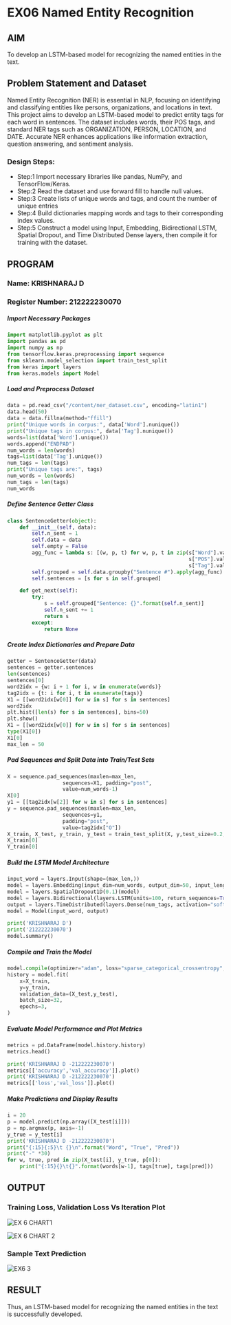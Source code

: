 # EX06 Named Entity Recognition

## AIM
To develop an LSTM-based model for recognizing the named entities in the text.

## Problem Statement and Dataset
Named Entity Recognition (NER) is essential in NLP, focusing on identifying and classifying entities like persons, organizations, and locations in text. This project aims to develop an LSTM-based model to predict entity tags for each word in sentences. The dataset includes words, their POS tags, and standard NER tags such as ORGANIZATION, PERSON, LOCATION, and DATE. Accurate NER enhances applications like information extraction, question answering, and sentiment analysis.

### Design Steps:
- Step:1 Import necessary libraries like pandas, NumPy, and TensorFlow/Keras.   
- Step:2 Read the dataset and use forward fill to handle null values.
- Step:3 Create lists of unique words and tags, and count the number of unique entries
- Step:4 Build dictionaries mapping words and tags to their corresponding index values.
- Step:5 Construct a model using Input, Embedding, Bidirectional LSTM, Spatial Dropout, and Time Distributed Dense layers, then compile it for training with the dataset.
## PROGRAM
### Name: KRISHNARAJ D
### Register Number: 212222230070
##### Import Necessary Packages
```Python
import matplotlib.pyplot as plt
import pandas as pd
import numpy as np
from tensorflow.keras.preprocessing import sequence
from sklearn.model_selection import train_test_split
from keras import layers
from keras.models import Model
```
##### Load and Preprocess Dataset
```Python
data = pd.read_csv("/content/ner_dataset.csv", encoding="latin1")
data.head(50)
data = data.fillna(method="ffill")
print("Unique words in corpus:", data['Word'].nunique())
print("Unique tags in corpus:", data['Tag'].nunique())
words=list(data['Word'].unique())
words.append("ENDPAD")
num_words = len(words)
tags=list(data['Tag'].unique())
num_tags = len(tags)
print("Unique tags are:", tags)
num_words = len(words)
num_tags = len(tags)
num_words
```
##### Define Sentence Getter Class
```Python
class SentenceGetter(object):
    def __init__(self, data):
        self.n_sent = 1
        self.data = data
        self.empty = False
        agg_func = lambda s: [(w, p, t) for w, p, t in zip(s["Word"].values.tolist(),
                                                           s["POS"].values.tolist(),
                                                           s["Tag"].values.tolist())]
        self.grouped = self.data.groupby("Sentence #").apply(agg_func)
        self.sentences = [s for s in self.grouped]

    def get_next(self):
        try:
            s = self.grouped["Sentence: {}".format(self.n_sent)]
            self.n_sent += 1
            return s
        except:
            return None

```
##### Create Index Dictionaries and Prepare Data
```Python
getter = SentenceGetter(data)
sentences = getter.sentences
len(sentences)
sentences[0]
word2idx = {w: i + 1 for i, w in enumerate(words)}
tag2idx = {t: i for i, t in enumerate(tags)}
X1 = [[word2idx[w[0]] for w in s] for s in sentences]
word2idx
plt.hist([len(s) for s in sentences], bins=50)
plt.show()
X1 = [[word2idx[w[0]] for w in s] for s in sentences]
type(X1[0])
X1[0]
max_len = 50
```
##### Pad Sequences and Split Data into Train/Test Sets
```Python
X = sequence.pad_sequences(maxlen=max_len,
                  sequences=X1, padding="post",
                  value=num_words-1)
X[0]
y1 = [[tag2idx[w[2]] for w in s] for s in sentences]
y = sequence.pad_sequences(maxlen=max_len,
                  sequences=y1,
                  padding="post",
                  value=tag2idx["O"])
X_train, X_test, y_train, y_test = train_test_split(X, y,test_size=0.2, random_state=1)
X_train[0]
Y_train[0]

```
##### Build the LSTM Model Architecture
```Python
input_word = layers.Input(shape=(max_len,))
model = layers.Embedding(input_dim=num_words, output_dim=50, input_length=max_len)(input_word)
model = layers.SpatialDropout1D(0.1)(model)
model = layers.Bidirectional(layers.LSTM(units=100, return_sequences=True, recurrent_dropout=0.1))(model)
output = layers.TimeDistributed(layers.Dense(num_tags, activation="softmax"))(model)
model = Model(input_word, output)

print('KRISHNARAJ D')
print('212222230070')
model.summary()
```
##### Compile and Train the Model
```Python
model.compile(optimizer="adam", loss="sparse_categorical_crossentropy", metrics=["accuracy"])
history = model.fit(
    x=X_train,
    y=y_train,
    validation_data=(X_test,y_test),
    batch_size=32,
    epochs=3,
)
```
##### Evaluate Model Performance and Plot Metrics
```Python
metrics = pd.DataFrame(model.history.history)
metrics.head()

print('KRISHNARAJ D -212222230070')
metrics[['accuracy','val_accuracy']].plot()
print('KRISHNARAJ D -212222230070')
metrics[['loss','val_loss']].plot()

```
##### Make Predictions and Display Results
```Python
i = 20
p = model.predict(np.array([X_test[i]]))
p = np.argmax(p, axis=-1)
y_true = y_test[i]
print('KRISHNARAJ D -212222230070')
print("{:15}{:5}\t {}\n".format("Word", "True", "Pred"))
print("-" *30)
for w, true, pred in zip(X_test[i], y_true, p[0]):
    print("{:15}{}\t{}".format(words[w-1], tags[true], tags[pred]))
```
## OUTPUT

### Training Loss, Validation Loss Vs Iteration Plot
![EX 6 CHART1](https://github.com/user-attachments/assets/ec41a18a-e625-47da-9b3b-b1193f23fd05)


![EX 6 CHART 2](https://github.com/user-attachments/assets/684a9607-54b5-4586-9587-1d8a41e5518d)

### Sample Text Prediction
![EX6 3](https://github.com/user-attachments/assets/0e69f4f6-3dab-4d3c-b24c-774c550fbdbf)




## RESULT
 Thus, an LSTM-based model for recognizing the named entities in the text is successfully developed.
